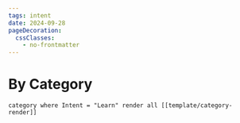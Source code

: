 ```yaml
---
tags: intent
date: 2024-09-28
pageDecoration:
  cssClasses:
    - no-frontmatter
---
```


# By Category
```query
category where Intent = "Learn" render all [[template/category-render]]
```